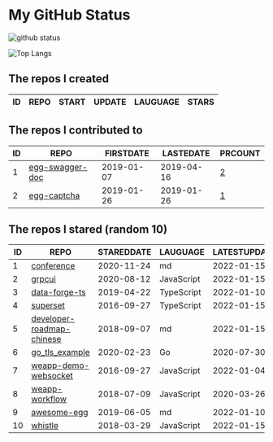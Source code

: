 # My GitHub Status

<img src="https://github-readme-stats-1.yihong0618.vercel.app/api?username=jc-lathander&show_icons=true&&&hide_title=true&count_private=true" alt="github status" />

![Top Langs](https://github-readme-stats-1.yihong0618.vercel.app/api/top-langs/?username=jc-lathander&layout=compact)

<!--START_SECTION:my_github-->
## The repos I created
| ID | REPO | START | UPDATE | LAUGUAGE | STARS |
|----|------|-------|--------|----------|-------|

## The repos I contributed to
| ID |                                REPO                                | FIRSTDATE  | LASTEDATE  |                                          PRCOUNT                                           |
|----|--------------------------------------------------------------------|------------|------------|--------------------------------------------------------------------------------------------|
|  1 | [egg-swagger-doc](https://github.com/Yanshijie-EL/egg-swagger-doc) | 2019-01-07 | 2019-04-16 | [2](https://github.com/Yanshijie-EL/egg-swagger-doc/pulls?q=is%3Apr+author%3Ajc-lathander) |
|  2 | [egg-captcha](https://github.com/Raoul1996/egg-captcha)            | 2019-01-26 | 2019-01-26 | [1](https://github.com/Raoul1996/egg-captcha/pulls?q=is%3Apr+author%3Ajc-lathander)        |

## The repos I stared (random 10)
| ID |                                        REPO                                        | STAREDDATE |  LAUGUAGE  | LATESTUPDATE |
|----|------------------------------------------------------------------------------------|------------|------------|--------------|
|  1 | [conference](https://github.com/gopherchina/conference)                            | 2020-11-24 | md         | 2022-01-15   |
|  2 | [grpcui](https://github.com/fullstorydev/grpcui)                                   | 2020-08-12 | JavaScript | 2022-01-15   |
|  3 | [data-forge-ts](https://github.com/data-forge/data-forge-ts)                       | 2019-04-22 | TypeScript | 2022-01-10   |
|  4 | [superset](https://github.com/apache/superset)                                     | 2016-09-27 | TypeScript | 2022-01-15   |
|  5 | [developer-roadmap-chinese](https://github.com/goodjack/developer-roadmap-chinese) | 2018-09-07 | md         | 2022-01-15   |
|  6 | [go_tls_example](https://github.com/michelia/go_tls_example)                       | 2020-02-23 | Go         | 2020-07-30   |
|  7 | [weapp-demo-websocket](https://github.com/CFETeam/weapp-demo-websocket)            | 2016-09-27 | JavaScript | 2022-01-04   |
|  8 | [weapp-workflow](https://github.com/lbb00/weapp-workflow)                          | 2018-07-09 | JavaScript | 2020-03-26   |
|  9 | [awesome-egg](https://github.com/eggjs/awesome-egg)                                | 2019-06-05 | md         | 2022-01-10   |
| 10 | [whistle](https://github.com/avwo/whistle)                                         | 2018-03-29 | JavaScript | 2022-01-15   |

<!--END_SECTION:my_github-->
